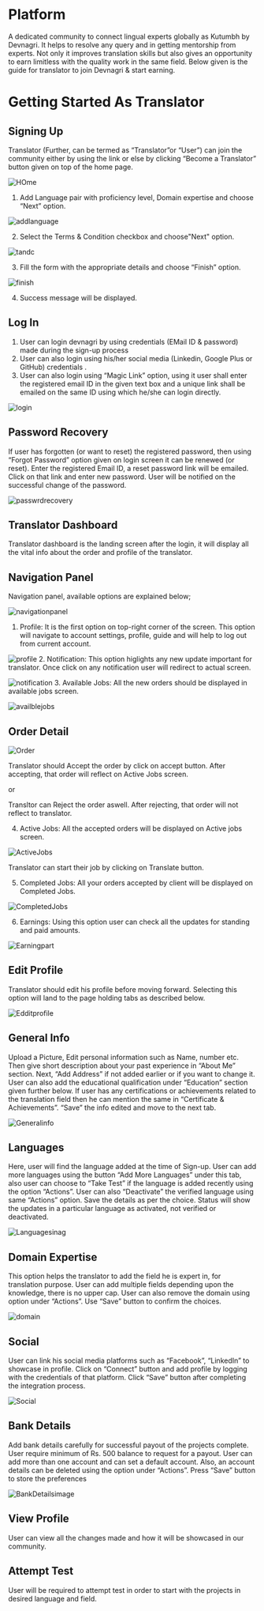 # Platform

A dedicated community to connect lingual experts globally as Kutumbh by Devnagri. It helps to resolve any query and in getting mentorship from experts. Not only it improves translation skills but also gives an opportunity to earn limitless with the quality work in the same field. Below given is the guide for translator to join Devnagri & start earning.

# Getting Started As Translator

## Signing Up

Translator (Further, can be termed as “Translator”or “User”) can join the community either by using the link or else by clicking “Become a Translator” button given on top of the home page.

![HOme](./images/kutumbhsignup_3.png)

1. Add Language pair with proficiency level, Domain expertise and choose “Next” option.

![addlanguage](./images/addlanguage_3.png)

2. Select the Terms & Condition checkbox and choose"Next" option.

![tandc](./images/tanc.png)

3. Fill the form with the appropriate details and choose “Finish” option.

 ![finish](./images/finish.png)

 4. Success message will be displayed.

## Log In

1. User can login devnagri by using credentials (EMail ID & password) made during the sign-up process
2. User can also login using his/her social media (Linkedin, Google Plus or GitHub) credentials .
3. User can also login using “Magic Link” option, using it user shall enter the registered email ID in the given text box and a unique link shall be emailed on the same ID using which he/she can login directly.

![login](./images/signupkutumbh.png)

## Password Recovery

If user has forgotten (or want to reset) the registered password, then using “Forgot Password” option given on login screen it can be renewed (or reset). Enter the registered Email ID, a reset password link will be emailed. Click on that link and enter new password. User will be notified on the successful change of the password.

![passwrdrecovery](./images/recoverypw.png)

## Translator Dashboard

Translator dashboard is the landing screen after the login, it will display all the vital info about the order and profile of the translator.

## Navigation Panel

Navigation panel, available options are explained below;

![navigationpanel](./images/translatordashbard.png)

1. Profile: It is the first option on top-right corner of the screen. This option will navigate to account settings, profile, guide and will help to log out from current account.

 ![profile](./images/profilekutumbh.png)
2. Notification: This option higlights any new update important for translator. Once click on any notification user will redirect to actual screen.

![notification](./images/notificationkutumbh.png)
3. Available Jobs: All the new orders should be displayed in available jobs screen.

![availblejobs](./images/availblejob.png)

## Order Detail

![Order](./images/orderdetails.png)

Translator should Accept the order by click on accept button. After accepting, that order will reflect on Active Jobs screen.

or

Transltor can Reject the order aswell. After rejecting, that order will not reflect to translator.

4. Active Jobs: All the accepted orders will be displayed on Active jobs screen.

![ActiveJobs](./images/activejobs.png)

Translator can start their job by clicking on Translate button.

5. Completed Jobs: All your orders accepted by client will be displayed on Completed Jobs.

![CompletedJobs](./images/cmpltdjobs.png)

6. Earnings: Using this option user can check all the updates for standing and paid amounts.

![Earningpart](./images/earningkutumbh.png)

## Edit Profile

Translator should edit his profile before moving forward. Selecting this option will land to the page holding tabs as described below.

![Edditprofile](./images/profilekutumbhhhhh.png)

## General Info

 Upload a Picture, Edit personal information such as Name, number etc. Then give short description about your past experience in “About Me” section. Next, “Add Address” if not added earlier or if you want to change it. User can also add the educational qualification under “Education” section given further below. If user has any certifications or achievements related to the translation field then he can mention the same in “Certificate & Achievements”. “Save” the info edited and move to the next tab.

 ![Generalinfo](./images/generalinfo.png)

## Languages

  Here, user will find the language added at the time of Sign-up. User can add more languages using the button “Add More Languages” under this tab, also user can choose to “Take Test” if the language is added recently using the option “Actions”. User can also “Deactivate” the verified language using same “Actions” option. Save the details as per the choice. Status will show the updates in a particular language as activated, not verified or deactivated.

  ![Languagesinag](./images/lanuagekutumbh.png)

## Domain Expertise
  
   This option helps the translator to add the field he is expert in, for translation purpose. User can add multiple fields depending upon the knowledge, there is no upper cap. User can also remove the domain using option under “Actions”. Use “Save” button to confirm the choices.

![domain](./images/domainexprste.png)

## Social

User can link his social media platforms such as “Facebook”, “LinkedIn” to showcase in profile. Click on “Connect” button and add profile by logging with the credentials of that platform. Click “Save” button after completing the integration process.

![Social](./images/social.png)

## Bank Details

 Add bank details carefully for successful payout of the projects complete. User require minimum of Rs. 500 balance to request for a payout. User can add more than one account and can set a default account. Also, an account details can be deleted using the option under “Actions”. Press “Save” button to store the preferences

 ![BankDetailsimage](./images/bank.png)

## View Profile

 User can view all the changes made and how it will be showcased in our community.

## Attempt Test

User will be required to attempt test in order to start with the projects in desired language and field.
